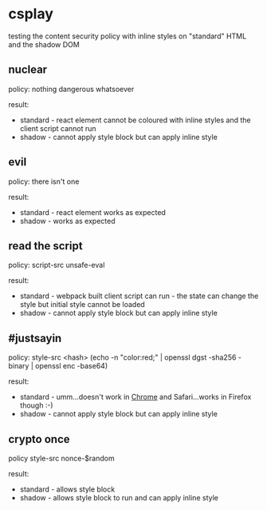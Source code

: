 # csplay

testing the content security policy with inline styles on "standard" HTML and the shadow DOM

## nuclear

policy: nothing dangerous whatsoever

result: 

* standard - react element cannot be coloured with inline styles and the client script cannot run
* shadow - cannot apply style block but can apply inline style

## evil

policy: there isn't one

result:

* standard - react element works as expected
* shadow - works as expected

## read the script

policy: script-src unsafe-eval

result:

* standard - webpack built client script can run - the state can change the style but initial style cannot be loaded
* shadow - cannot apply style block but can apply inline style

## \#justsayin

policy: style-src \<hash\> (echo -n "color:red;" | openssl dgst -sha256 -binary | openssl enc -base64)

result:

* standard - umm...doesn't work in [Chrome](https://code.google.com/p/chromium/issues/detail?id=546106) and Safari...works in Firefox though :-)
* shadow - cannot apply style block but can apply inline style

## crypto once

policy style-src nonce-$random

result:

* standard - allows style block
* shadow - allows style block to run and can apply inline style